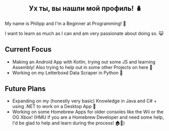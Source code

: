 <h2 align="center">Ух ты, вы нашли мой профиль! 🪆</h3>

My name is Philipp and I'm a Beginner at Programming! 🐣

I want to learn as much as I can and am very passionate about doing so. 😺

## Current Focus
- Making an Android App with Kotlin, trying out some JS and learning Assembly! Also trying to help out in some other Projects on here 🐸
- Working on my Letterboxd Data Scraper in Python 🎥

## Future Plans
- Expanding on my (honestly very basic) Knowledge in Java and C# + using .NET to work on a Desktop App 🐍
- Working on some Homebrew Apps for older consoles like the Wii or the OG Xbox! (HMU if you are a Homebrew Developer and need some help, I'd be glad to help and learn during the process! 🏠🍺)
